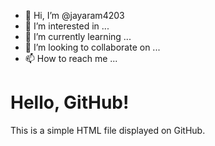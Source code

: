 - 👋 Hi, I’m @jayaram4203
- 👀 I’m interested in ...
- 🌱 I’m currently learning ...
- 💞️ I’m looking to collaborate on ...
- 📫 How to reach me ...

<!---
jayaram4203/jayaram4203 is a ✨ special ✨ repository because its `README.md` (this file) appears on your GitHub profile.
You can click the Preview link to take a look at your changes.
--->
<!DOCTYPE html>
<html lang="en">
<head>
    <meta charset="UTF-8">
    <meta name="viewport" content="width=device-width, initial-scale=1.0">
    <title>Simple GitHub Display</title>
</head>
<body>
    <h1>Hello, GitHub!</h1>
    <p>This is a simple HTML file displayed on GitHub.</p>
</body>
</html>

